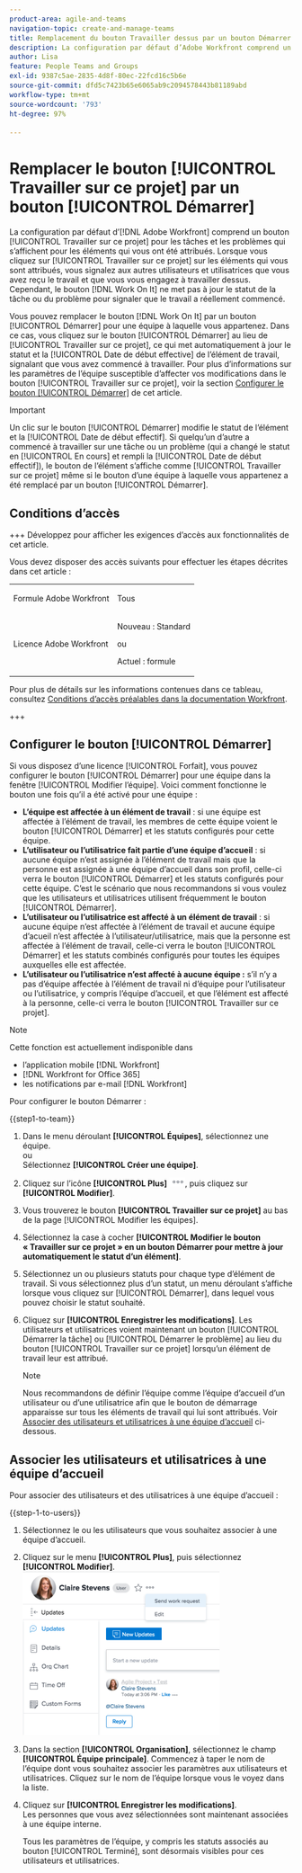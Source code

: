 ```yaml
---
product-area: agile-and-teams
navigation-topic: create-and-manage-teams
title: Remplacement du bouton Travailler dessus par un bouton Démarrer
description: La configuration par défaut d’Adobe Workfront comprend un bouton Travailler sur ce projet pour les tâches et les problèmes qui s’affiche pour les éléments qui vous ont été attribués.
author: Lisa
feature: People Teams and Groups
exl-id: 9387c5ae-2835-4d8f-80ec-22fcd16c5b6e
source-git-commit: dfd5c7423b65e6065ab9c2094578443b81189abd
workflow-type: tm+mt
source-wordcount: '793'
ht-degree: 97%

---
```


# Remplacer le bouton [!UICONTROL Travailler sur ce projet] par un bouton [!UICONTROL Démarrer] 

La configuration par défaut d’[!DNL Adobe Workfront] comprend un bouton [!UICONTROL Travailler sur ce projet] pour les tâches et les problèmes qui s’affichent pour les éléments qui vous ont été attribués. Lorsque vous cliquez sur [!UICONTROL Travailler sur ce projet] sur les éléments qui vous sont attribués, vous signalez aux autres utilisateurs et utilisatrices que vous avez reçu le travail et que vous vous engagez à travailler dessus. Cependant, le bouton [!DNL Work On It] ne met pas à jour le statut de la tâche ou du problème pour signaler que le travail a réellement commencé.

Vous pouvez remplacer le bouton [!DNL Work On It] par un bouton [!UICONTROL Démarrer] pour une équipe à laquelle vous appartenez. Dans ce cas, vous cliquez sur le bouton [!UICONTROL Démarrer] au lieu de [!UICONTROL Travailler sur ce projet], ce qui met automatiquement à jour le statut et la [!UICONTROL Date de début effective] de l’élément de travail, signalant que vous avez commencé à travailler. Pour plus d’informations sur les paramètres de l’équipe susceptible d’affecter vos modifications dans le bouton [!UICONTROL Travailler sur ce projet], voir la section [Configurer le bouton [!UICONTROL Démarrer]](#configure-the-uicontrol-start-button) de cet article.

>[!IMPORTANT]
>
>Un clic sur le bouton [!UICONTROL Démarrer] modifie le statut de l’élément et la [!UICONTROL Date de début effectif]. Si quelqu’un d’autre a commencé à travailler sur une tâche ou un problème (qui a changé le statut en [!UICONTROL En cours] et rempli la [!UICONTROL Date de début effectif]), le bouton de l’élément s’affiche comme [!UICONTROL Travailler sur ce projet] même si le bouton d’une équipe à laquelle vous appartenez a été remplacé par un bouton [!UICONTROL Démarrer].

## Conditions d’accès

+++ Développez pour afficher les exigences d’accès aux fonctionnalités de cet article.

Vous devez disposer des accès suivants pour effectuer les étapes décrites dans cet article :

<table style="table-layout:auto"> 
 <col> 
 <col> 
 <tbody> 
  <tr data-mc-conditions=""> 
   <td role="rowheader"> <p>Formule Adobe Workfront</p> </td> 
   <td>Tous</td> 
  </tr> 
  <tr> 
   <td role="rowheader">Licence Adobe Workfront</td> 
   <td>
   <p>Nouveau : Standard</p>
   <p>ou</p>
   <p>Actuel : formule</p></td>
  </tr> 
 </tbody> 
</table>

Pour plus de détails sur les informations contenues dans ce tableau, consultez [Conditions d’accès préalables dans la documentation Workfront](/help/quicksilver/administration-and-setup/add-users/access-levels-and-object-permissions/access-level-requirements-in-documentation.md).

+++

## Configurer le bouton [!UICONTROL Démarrer]

Si vous disposez d’une licence [!UICONTROL Forfait], vous pouvez configurer le bouton [!UICONTROL Démarrer] pour une équipe dans la fenêtre [!UICONTROL Modifier l’équipe]. Voici comment fonctionne le bouton une fois qu’il a été activé pour une équipe :

* **L’équipe est affectée à un élément de travail** : si une équipe est affectée à l’élément de travail, les membres de cette équipe voient le bouton [!UICONTROL Démarrer] et les statuts configurés pour cette équipe.
* **L’utilisateur ou l’utilisatrice fait partie d’une équipe d’accueil** : si aucune équipe n’est assignée à l’élément de travail mais que la personne est assignée à une équipe d’accueil dans son profil, celle-ci verra le bouton [!UICONTROL Démarrer] et les statuts configurés pour cette équipe. C’est le scénario que nous recommandons si vous voulez que les utilisateurs et utilisatrices utilisent fréquemment le bouton [!UICONTROL Démarrer].
* **L’utilisateur ou l’utilisatrice est affecté à un élément de travail** : si aucune équipe n’est affectée à l’élément de travail et aucune équipe d’acueil n’est affectée à l’utilisateur/utilisatrice, mais que la personne est affectée à l’élément de travail, celle-ci verra le bouton [!UICONTROL Démarrer] et les statuts combinés configurés pour toutes les équipes auxquelles elle est affectée.
* **L’utilisateur ou l’utilisatrice n’est affecté à aucune équipe :** s’il n’y a pas d’équipe affectée à l’élément de travail ni d’équipe pour l’utilisateur ou l’utilisatrice, y compris l’équipe d’accueil, et que l’élément est affecté à la personne, celle-ci verra le bouton [!UICONTROL Travailler sur ce projet].

>[!NOTE]
>
>Cette fonction est actuellement indisponible dans
>
>* l’application mobile [!DNL Workfront]
>* [!DNL Workfront for Office 365]
>* les notifications par e-mail [!DNL Workfront]
>

Pour configurer le bouton Démarrer :

{{step1-to-team}}

1. Dans le menu déroulant **[!UICONTROL Équipes]**, sélectionnez une équipe.\
   ou\
   Sélectionnez **[!UICONTROL Créer une équipe]**.

1. Cliquez sur l’icône **[!UICONTROL Plus]** ![](assets/more-icon.png), puis cliquez sur **[!UICONTROL Modifier]**.

1. Vous trouverez le bouton **[!UICONTROL Travailler sur ce projet]** au bas de la page [!UICONTROL Modifier les équipes].
1. Sélectionnez la case à cocher **[!UICONTROL Modifier le bouton « Travailler sur ce projet » en un bouton Démarrer pour mettre à jour automatiquement le statut d’un élément]**.
1. Sélectionnez un ou plusieurs statuts pour chaque type d’élément de travail. Si vous sélectionnez plus d’un statut, un menu déroulant s’affiche lorsque vous cliquez sur [!UICONTROL Démarrer], dans lequel vous pouvez choisir le statut souhaité.
1. Cliquez sur **[!UICONTROL Enregistrer les modifications]**. Les utilisateurs et utilisatrices voient maintenant un bouton [!UICONTROL Démarrer la tâche] ou [!UICONTROL Démarrer le problème] au lieu du bouton [!UICONTROL Travailler sur ce projet] lorsqu’un élément de travail leur est attribué.

   >[!NOTE]
   >
   >Nous recommandons de définir l’équipe comme l’équipe d’accueil d’un utilisateur ou d’une utilisatrice afin que le bouton de démarrage apparaisse sur tous les éléments de travail qui lui sont attribués. Voir [Associer des utilisateurs et utilisatrices à une équipe d’accueil](#associate-users-with-a-home-team) ci-dessous.

## Associer les utilisateurs et utilisatrices à une équipe d’accueil

Pour associer des utilisateurs et des utilisatrices à une équipe d’accueil :

{{step-1-to-users}}

1. Sélectionnez le ou les utilisateurs que vous souhaitez associer à une équipe d’accueil.
1. Cliquez sur le menu **[!UICONTROL Plus]**, puis sélectionnez **[!UICONTROL Modifier]**.\
   ![](assets/user-settings-nwe-350x291.png)

1. Dans la section **[!UICONTROL Organisation]**, sélectionnez le champ **[!UICONTROL Équipe principale]**. Commencez à taper le nom de l’équipe dont vous souhaitez associer les paramètres aux utilisateurs et utilisatrices. Cliquez sur le nom de l’équipe lorsque vous le voyez dans la liste.

1. Cliquez sur **[!UICONTROL Enregistrer les modifications]**.\
   Les personnes que vous avez sélectionnées sont maintenant associées à une équipe interne.

   Tous les paramètres de l’équipe, y compris les statuts associés au bouton [!UICONTROL Terminé], sont désormais visibles pour ces utilisateurs et utilisatrices.

